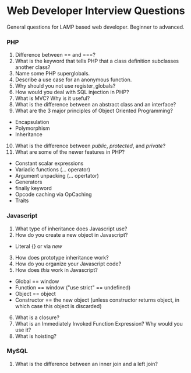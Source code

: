 Web Developer Interview Questions
=======================

General questions for LAMP based web developer. Beginner to advanced.

### PHP

1. Difference between == and ===?
2. What is the keyword that tells PHP that a class definition subclasses another class?
3. Name some PHP superglobals.
4. Describe a use case for an anonymous function.
5. Why should you not use register_globals?
6. How would you deal with SQL injection in PHP?
7. What is MVC? Why is it useful?
8. What is the difference between an abstract class and an interface?
9. What are the 3 major principles of Object Oriented Programming?
  * Encapsulation
  * Polymorphism
  * Inheritance
10. What is the difference between _public_, _protected_, and _private_?
11. What are some of the newer features in PHP?
  * Constant scalar expressions
  * Variadic functions (... operator)
  * Argument unpacking (... opertator)
  * Generators
  * finally keyword
  * Opcode caching via OpCaching
  * Traits

### Javascript

1. What type of inheritance does Javascript use?
2. How do you create a new object in Javascript?
  * Literal {} or via _new_
3. How does prototype inheritance work?
4. How do you organize your Javascript code?
5. How does _this_ work in Javascript?
  * Global == window
  * Function == window ("use strict" == undefined)
  * Object == object
  * Constructor == the new object (unless constructor returns object, in which case this object is discarded)
6. What is a closure?
7. What is an Immediately Invoked Function Expression? Why would you use it?
8. What is hoisting?

### MySQL

1. What is the difference between an inner join and a left join?

